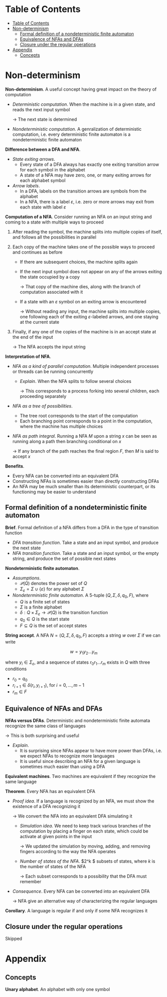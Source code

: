 <!-- TOC titleSize:1 tabSpaces:2 depthFrom:1 depthTo:6 withLinks:1 updateOnSave:1 orderedList:0 skip:0 title:1 charForUnorderedList:* -->
# Table of Contents
- [Table of Contents](#table-of-contents)
- [Non-determinism](#non-determinism)
  - [Formal definition of a nondeterministic finite automaton](#formal-definition-of-a-nondeterministic-finite-automaton)
  - [Equivalence of NFAs and DFAs](#equivalence-of-nfas-and-dfas)
  - [Closure under the regular operations](#closure-under-the-regular-operations)
- [Appendix](#appendix)
  - [Concepts](#concepts)
<!-- /TOC -->

# Non-determinism
**Non-determinism**. A useful concept having great impact on the theory of computation
* *Deterministic computation*. When the machine is in a given state, and reads the next input symbol

    $\to$ The next state is determined
* *Nondeterministic computation*. A genralization of deterministic computation, i.e. every deterministic finite automaton is a nondeterministic finite automaton

**Difference between a DFA and NFA**.
* *State exiting arrows*.
    * Every state of a DFA always has exactly one exiting transition arrow for each symbol in the alphabet
    * A state of a NFA may have zero, one, or many exiting arrows for each alphabet symbol
* *Arrow labels*.
    * In a DFA, labels on the transition arrows are symbols from the alphabet
    * In a NFA, there is a label $\varepsilon$, i.e. zero or more arrows may exit from each state with label $\varepsilon$

**Computation of a NFA**. Consider running an NFA on an input string and coming to a state with multiple ways to proceed
1. After reading the symbol, the machine splits into multiple copies of itself, and follows all the possibilities in parallel
2. Each copy of the machine takes one of the possible ways to proceed and continues as before
    * If there are subsequent choices, the machine splits again
    * If the next input symbol does not appear on any of the arrows exiting the state occupied by a copy

        $\to$ That copy of the machine dies, along with the branch of computation associated with it
    * If a state with an $\varepsilon$ symbol on an exiting arrow is encountered

        $\to$ Without reading any input, the machine splits into multiple copies, one following each of the exiting $\varepsilon$-labeled arrows, and one staying at the current state
3. Finally, if any one of the copies of the machine is in an accept state at the end of the input

    $\to$ The NFA accepts the input string

**Interpretation of NFA**. 
* *NFA as a kind of parallel computation*. Multiple independent processes or threads can be running concurrently
    * *Explain*. When the NFA splits to follow several choices

        $\to$ This corresponds to a process forking into several children, each proceeding separately
* *NFA as a tree of possibilities*. 
    * The tree root corresponds to the start of the computation
    * Each branching point corresponds to a point in the computation, where the machine has multiple choices
* *NFA as path integral*. Running a NFA $M$ upon a string $x$ can be seen as running along a path then branching conditional on $x$

    $\to$ If any branch of the path reaches the final region $F$, then $M$ is said to accept $x$

**Benefits**.
* Every NFA can be converted into an equivalent DFA
* Constructing NFAs is sometimes easier than directly constructing DFAs
* An NFA may be much smaller than its deterministic counterpart, or its functioning may be easier to understand

## Formal definition of a nondeterministic finite automaton
**Brief**. Formal definition of a NFA differs from a DFA in the type of transition function
* *DFA transition function*. Take a state and an input symbol, and produce the next state
* *NFA transition function*. Take a state and an input symbol, or the empty string, and produce the set of possible next states

**Nondeterministic finite automaton**.
* *Assumptions*.
    * $\mathcal{P}(Q)$ denotes the power set of $Q$
    * $\Sigma_\varepsilon = \Sigma\cup \{\varepsilon\}$ for any alphabet $\Sigma$
* *Nondeterministic finite automaton*. A 5-tuple $(Q,\Sigma,\delta,q_0,F)$, where
    * $Q$ is a finite set of states
    * $\Sigma$ is a finite alphabet
    * $\delta:Q\times \Sigma_\varepsilon\to\mathcal{P}(Q)$ is the transition function
    * $q_0\in Q$ is the start state
    * $F\subseteq Q$ is the set of accept states

**String accept**. A NFA $N=(Q,\Sigma,\delta,q_0,F)$ accepts a string $w$ over $\Sigma$ if we can write

$$w=y_1y_2\dots y_m$$

where $y_i\in\Sigma_\varepsilon$, and a sequence of states $r_0r_1\dots r_m$ exists in $Q$ with three conditions
* $r_0=q_0$
* $r_{i+1}\in\delta(r_i,y_{i+1})$, for $i=0,\dots,m-1$
* $r_m\in F$

## Equivalence of NFAs and DFAs
**NFAs versus DFAs**. Deterministic and nondeterministic finite automata recognize the same class of languages

$\to$ This is both surprising and useful
* *Explain*.
    * It is surprising since NFAs appear to have more power than DFAs, i.e. we expect NFAs to recognize more languages
    * It is useful since describing an NFA for a given language is sometimes much easier than using a DFA

**Equivalent machines**. Two machines are equivalent if they recognize the same language

**Theorem**. Every NFA has an equivalent DFA
* *Proof idea*. If a language is recognized by an NFA, we must show the existence of a DFA recognizing it

    $\to$ We  convert the NFA into an equivalent DFA simulating it
    * *Simulation idea*. We need to keep track various branches of the computation by placing a finger on each state, which could be activate at given points in the input

        $\to$ We updated the simulation by moving, adding, and removing fingers according to the way the NFA operates
    * *Number of states of the NFA*. $2^k $ subsets of states, where $k$ is the number of states of the NFA

        $\to$ Each subset corresponds to a possibility that the DFA must remember
* *Consequence*. Every NFA can be converted into an equivalent DFA

    $\to$ NFA give an alternative way of characterizing the regular languages

**Corollary**. A language is regular if and only if some NFA recognizes it

## Closure under the regular operations
Skipped

# Appendix
## Concepts
**Unary alphabet**. An alphabet with only one symbol
